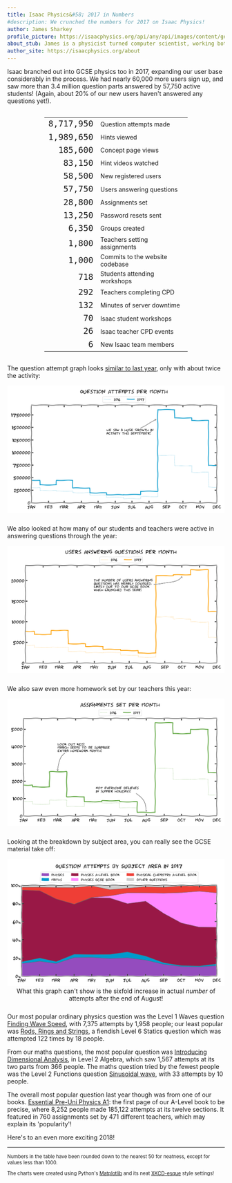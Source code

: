 ```yaml
---
title: Isaac Physics&#58; 2017 in Numbers
#description: We crunched the numbers for 2017 on Isaac Physics!
author: James Sharkey
profile_picture: https://isaacphysics.org/api/any/api/images/content/general_pages/about_us/photos/js.png
about_stub: James is a physicist turned computer scientist, working both on the physics and computing for Isaac
author_site: https://isaacphysics.org/about
---
```

Isaac branched out into GCSE physics too in 2017, expanding our user base considerably in the process.
We had nearly 60,000 more users sign up, and saw more than 3.4 million question parts answered by 57,750 active students! (Again, about 20% of our new users haven't answered any questions yet!).

<table style="width: 66%; margin: 30px auto;">
    <tr>
        <td style="text-align: right; font-family: monospace; font-size: 1.2rem;">8,717,950</td><td>Question attempts made</td>
    </tr>
    <tr>
        <td style="text-align: right; font-family: monospace; font-size: 1.2rem;">1,989,650</td><td>Hints viewed</td>
    </tr>
    <tr>
        <td style="text-align: right; font-family: monospace; font-size: 1.2rem;">185,600</td><td>Concept page views</td>
    </tr>
    <tr>
        <td style="text-align: right; font-family: monospace; font-size: 1.2rem;">83,150</td><td>Hint videos watched</td>
    </tr>
    <tr>
        <td style="text-align: right; font-family: monospace; font-size: 1.2rem;">58,500</td><td>New registered users</td>
    </tr>
    <tr>
        <td style="text-align: right; font-family: monospace; font-size: 1.2rem;">57,750</td><td>Users answering questions</td>
    </tr>
    <tr>
        <td style="text-align: right; font-family: monospace; font-size: 1.2rem;">28,800</td><td>Assignments set</td>
    </tr>
    <tr>
        <td style="text-align: right; font-family: monospace; font-size: 1.2rem;">13,250</td><td>Password resets sent</td>
    </tr>
    <tr>
        <td style="text-align: right; font-family: monospace; font-size: 1.2rem;">6,350</td><td>Groups created</td>
    </tr>
    <tr>
        <td style="text-align: right; font-family: monospace; font-size: 1.2rem;">1,800</td><td>Teachers setting assignments</td>
    </tr>
    <tr>
        <td style="text-align: right; font-family: monospace; font-size: 1.2rem;">1,000</td><td>Commits to the website codebase</td>
    </tr>
    <tr>
        <td style="text-align: right; font-family: monospace; font-size: 1.2rem;">718</td><td>Students attending workshops</td>
    </tr>
    <tr>
        <td style="text-align: right; font-family: monospace; font-size: 1.2rem;">292</td><td>Teachers completing CPD</td>
    </tr>
    <tr>
        <td style="text-align: right; font-family: monospace; font-size: 1.2rem;">132</td><td>Minutes of server downtime</td>
    </tr>
    <tr>
        <td style="text-align: right; font-family: monospace; font-size: 1.2rem;">70</td><td>Isaac student workshops</td>
    </tr>
    <tr>
        <td style="text-align: right; font-family: monospace; font-size: 1.2rem;">26</td><td>Isaac teacher CPD events</td>
    </tr>
    <tr>
        <td style="text-align: right; font-family: monospace; font-size: 1.2rem;">6</td><td>New Isaac team members</td>
    </tr>
</table>

The question attempt graph looks <a href='/isaac-physics-2016-in-numbers' target='_blank'>similar to last year</a>, only with about twice the activity:

<figure style="text-align:center;margin:15px auto 25px auto;">
    <img src="/images/twenty-sixteen/question-attempts-2017.png" alt="A chart of question attempts per month! It peaks in September and stays high until it drops in December.">
</figure>

We also looked at how many of our students and teachers were active in answering questions through the year:

<figure style="text-align:center;margin:15px auto 25px auto;">
    <img src="/images/twenty-sixteen/active-users-2017.png" alt="A chart of active users per month! It peaks in September and stays high until it drops in December.">
</figure>

We also saw even more homework set by our teachers this year:

<figure style="text-align:center;margin:15px auto 25px auto;">
    <img src="/images/twenty-sixteen/assignments-set-2017.png" alt="A chart of assignments set per month. There's a clear and unexpected peak in March too; surprise homework month perhaps?">
</figure>

Looking at the breakdown by subject area, you can really see the GCSE material take off:

<figure style="text-align:center;margin:15px auto 25px auto;">
    <img src="/images/twenty-sixteen/attempts-by-subject-2017.png" alt="A chart of showing the percentage of question attempts in physics, maths, and the books. The GCSE and A-Level books comprise 40% each by the end of the year.">
    <figcaption>What this graph can't show is the sixfold increase in actual <i>number</i> of attempts after the end of August!</figcaption>
</figure>


Our most popular ordinary physics question was the Level 1 Waves question <a href='https://isaacphysics.org/questions/finding_wavespeed' target='_blank'>Finding Wave Speed</a>, with 7,375 attempts by 1,958 people; our least popular was <a href='https://isaacphysics.org/questions/rods_rings_string' target='_blank'>Rods, Rings and Strings</a>, a fiendish Level 6 Statics question which was attempted 122 times by 18 people.

From our maths questions, the most popular question was <a href='https://isaacphysics.org/questions/algebra_level2_dimensions' target='_blank'>Introducing Dimensional Analysis</a>, in Level 2 Algebra, which saw 1,567 attempts at its two parts from 366 people. The maths question tried by the fewest people was the Level 2 Functions question <a href='https://isaacphysics.org/questions/functions_2_9' target='_blank'>Sinusoidal wave</a>, with 33 attempts by 10 people.

The overall most popular question last year though was from one of our books. <a href='https://isaacphysics.org/questions/ch_a_p2' target='_blank'>Essential Pre-Uni Physics A1</a>: the first page of our A-Level book to be precise, where 8,252 people made 185,122 attempts at its twelve sections. It featured in 760 assignments set by 471 different teachers, which may explain its 'popularity'!

Here's to an even more exciting 2018!

---
<p style="font-size:0.7rem;">Numbers in the table have been rounded down to the nearest 50 for neatness, except for values less than 1000.</p>
<p style="font-size:0.7rem;">The charts were created using Python's <a href="http://matplotlib.org/" target="_blank" rel="nofollow">Matplotlib</a> and its neat <a href="http://matplotlib.org/xkcd/examples/showcase/xkcd.html" target="_blank" rel="nofollow">XKCD-esque</a> style settings!</p>
